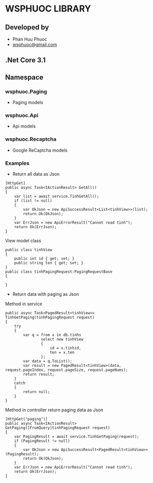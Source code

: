 # WSPHUOC LIBRARY
## Developed by
- Phan Huu Phuoc
- wsphuoc@gmail.com
## .Net Core 3.1
## Namespace
### wsphuoc.Paging
- Paging models
### wsphuoc.Api
- Api models
### wsphuoc.Recaptcha
- Google ReCaptcha models
### Examples
- Return all data as Json
```
[HttpGet]
public async Task<IActionResult> GetAll()
{
    var list = await service.TinhGetAll();
    if (list != null)
    {
        var OkJson = new ApiSuccessResult<List<tinhView>>(list);
        return Ok(OkJson);
    }
    var ErrJson = new ApiErrorResult("Cannot read tinh");
    return Ok(ErrJson);
}
```
View model class
```
public class tinhView
{
    public int id { get; set; }
    public string ten { get; set; }
}
public class tinhPagingRequest:PagingRequestBase
{

}
```
- Return data with paging as Json

Method in service
```
public async Task<PagedResult<tinhView>> TinhGetPaging(tinhPagingRequest request)
{
    try
    {
        var q = from x in db.tinhs
                select new tinhView
                {
                    id = x.tinhid,
                    ten = x.ten
                };
        var data = q.ToList();
        var result = new PagedResult<tinhView>(data, request.pageIndex, request.pageSize, request.pageNums);
        return result;
    }
    catch
    {
        return null;
    }
}
```
Method in controller return paging data as Json
```
[HttpGet("paging")]
public async Task<IActionResult> GetPaging([FromQuery]tinhPagingRequest request)
{
    var PagingResult = await service.TinhGetPaging(request);
    if (PagingResult != null)
    {
        var OkJson = new ApiSuccessResult<PagedResult<tinhView>>(PagingResult);
        return Ok(OkJson);
    }
    var ErrJson = new ApiErrorResult("Cannot read tinh");
    return Ok(ErrJson);
}
```
